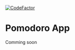 [![CodeFactor](https://www.codefactor.io/repository/github/v473r10/pomodoroapp/badge)](https://www.codefactor.io/repository/github/v473r10/pomodoroapp)


# Pomodoro App

Comming soon
